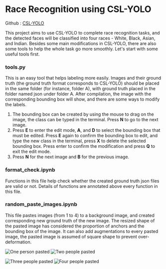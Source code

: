 # Race Recognition using CSL-YOLO
Github : [CSL-YOLO](https://github.com/D0352276/CSL-YOLO) 

This project aims to use CSL-YOLO to complete race recognition tasks, and the detected faces will be classified into four races - White, Black, Asian, and Indian. Besides some main modifications in CSL-YOLO, there are also some tools to help the whole task go more smoothly. Let's start with some useful tools first.

### tools.py
This is an easy tool that helps labeling more easily. Images and their ground truth (the ground truth format corresponds to CSL-YOLO) should be placed in the same folder (for instance, folder A), with ground truth placed in the folder named json under folder A. After compilation, the image with the corresponding bounding box will show, and there are some ways to modify the labels.
1. The bounding box can be created by using the mouse to drag on the image, the class can be typed in the terminal. Press **N** to go to the next image.
2. Press **E** to enter the edit mode, **A**, and **D** to select the bounding box that must be edited. Press **E** again to confirm the bounding box to edit, and type the new class in the terminal, press **X** to delete the selected bounding box. Press enter to confirm the modification and press **Q** to exit the edit mode.
3. Press **N** for the next image and **B** for the previous image.

### format_check.ipynb
Functions in this file help check whether the created ground truth json files are valid or not. Details of functions are annotated above every function in this file. 

### random_paste_images.ipynb
This file pastes images (from 1 to 4) to a background image, and created corresponding new ground truth of the new image. The resized shape of the pasted image has considered the proportion of anchors and the bounding box of the image. It can also add augmentations to every pasted image, the pasted image is assumed of square shape to prevent over-deformation.

![One person pasted](https://github.com/user-attachments/assets/c9eb7a65-306a-4582-a434-9d8551189124)
![Two people pasted](https://github.com/user-attachments/assets/618fd258-58e4-42d7-9bda-ca86369ef256)

![Three people pasted](https://github.com/user-attachments/assets/3641b43f-0ca2-4471-b198-2d696be6b6e0)
![Four people pasted](https://github.com/user-attachments/assets/f2ff934a-68c8-454e-90d5-0208fec699b3)
